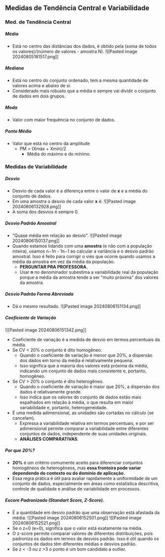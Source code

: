 ## Medidas de Tendência Central e Variabilidade
### Med. de Tendência Central
##### Média
- Está no centro das distâncias dos dados, é obtido pela (soma de todos os valores)/(número de valores - amostra N).
![[Pasted image 20240805181517.png]]
##### Mediana
- Está no centro do conjunto ordenado, tem a mesma quantidade de valores acima e abaixo de si.
- Considerado mais robusto que a média e sempre vai dividir o conjunto de dados em dois grupos.
##### Moda
- Valor com maior frequência no conjunto de dados.
##### Ponto Médio
- Valor que está no centro da amplitude
	- PM = (Xmáx + Xmín)/2
		- Média do máximo e do mínimo.
### Medidas de Variabilidade
##### Desvio
- Desvio de cada valor é a diferença entre o valor de **x** e a média do conjunto de dados.
- Em uma amostra o desvio de cada valor **x** é:
	 ![[Pasted image 20240806132928.png]]
- A soma dos desvios é sempre 0.
##### Desvio Padrão Amostral
- "Quase média em relação ao desvio".
![[Pasted image 20240806150137.png]]
- Quando estamos lidando com uma **amostra** (e não com a população inteira), usamos n−1n - 1n−1 ao calcular a variância e o desvio padrão amostral. Isso é feito para corrigir o viés que ocorre quando usamos a média da amostra em vez da média da população.
	- **PERGUNTAR PRA PROFESSORA.**
	- Usar **n** no denominador subestima a variabilidade real da população porque a média da amostra tende a ser "muito próxima" dos valores da amostra.
##### Desvio Padrão Forma Abreviada
- Dá o mesmo resultado.
![[Pasted image 20240806151134.png]]
##### Coeficiente de Variação
![[Pasted image 20240806151342.png]]
- Coeficiente de variação é a medida de desvio em termos percentuais da média.
- Se CV < 20% o conjunto é dito homogêneo.
	- Quando o coeficiente de variação é menor que 20%, a dispersão dos dados em torno da média é relativamente pequena.
	- Isso significa que a maioria dos valores está próxima da média, indicando um conjunto de dados mais consistente e, portanto, homogêneo.
- Se CV > 20% o conjunto é dito heterogêneo.
	 - Quando o coeficiente de variação é maior que 20%, a dispersão dos dados é relativamente grande.
	- Isso indica que os valores do conjunto de dados estão mais espalhados em relação à média, o que resulta em maior variabilidade e, portanto, heterogeneidade.
- É uma medida adimensional, as unidades são cortadas no cálculo (se cancelam).
	- Expressa a variabilidade relativa em termos percentuais, e por ser adimensional permite comparar a variabilidade entre diferentes conjuntos de dados, independente de suas unidades originais.
	- **ANÁLISES COMPARATIVAS**.
##### Por que 20%?
- **20%** é um critério comumente aceito para diferenciar conjuntos homogêneos de heterogêneos, mas **essa fronteira pode variar dependendo do contexto ou do domínio de aplicação.**
- Essa regra prática é útil para avaliar rapidamente a uniformidade de um conjunto de dados, especialmente em áreas como estatística descritiva, controle de qualidade e análise de variabilidade em processos.
##### Escore Padronizado (Standart Score, Z-Score).
- É a quantidade em desvio padrão que uma observação está afastada da média.
![[Pasted image 20240806152501.png]]
![[Pasted image 20240806152521.png]]
- Se o z=0 (e=0), significa que o valor está exatamente na média.
- O z-score permite comparar valores de diferentes distribuições, pois padroniza os dados em termos de desvios padrão. Isso é útil quando os conjuntos de dados têm diferentes médias e desvios padrão.
- Se z < -3 ou z >3 o ponto é um bom candidato a outlier.